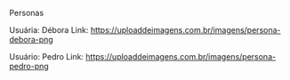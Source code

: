 ﻿Personas

Usuária: Débora
Link: https://uploaddeimagens.com.br/imagens/persona-debora-png

Usuário: Pedro
Link: https://uploaddeimagens.com.br/imagens/persona-pedro-png



 



 

 



 



 

 

